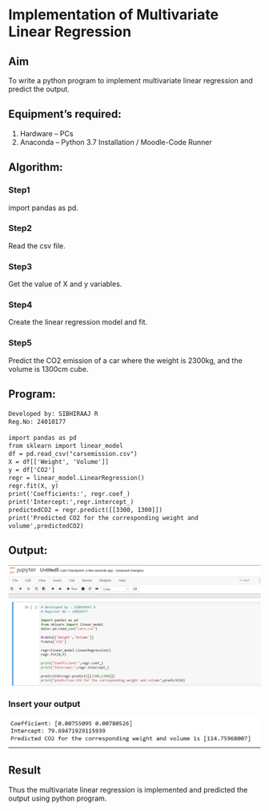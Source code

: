 # Implementation of Multivariate Linear Regression
## Aim
To write a python program to implement multivariate linear regression and predict the output.
## Equipment’s required:
1.	Hardware – PCs
2.	Anaconda – Python 3.7 Installation / Moodle-Code Runner
## Algorithm:
### Step1
import pandas as pd.

### Step2
Read the csv file.

### Step3
Get the value of X and y variables.

### Step4
Create the linear regression model and fit.

### Step5
Predict the CO2 emission of a car where the weight is 2300kg, and the volume is 1300cm cube.

## Program:
    Developed by: SIBHIRAAJ R
    Reg.No: 24010177

    import pandas as pd
    from sklearn import linear_model
    df = pd.read_csv("carsemission.csv")
    X = df[['Weight', 'Volume']]
    y = df['CO2']
    regr = linear_model.LinearRegression()
    regr.fit(X, y)
    print('Coefficients:', regr.coef_)
    print('Intercept:',regr.intercept_)
    predictedCO2 = regr.predict([[3300, 1300]])
    print('Predicted CO2 for the corresponding weight and volume',predictedCO2)








## Output:
![image 1](<Screenshot 2024-12-26 205011.png>)

### Insert your output
![image 2](<WhatsApp Image 2024-12-26 at 20.34.56_cd9d02d4.jpg>)

## Result
Thus the multivariate linear regression is implemented and predicted the output using python program.
